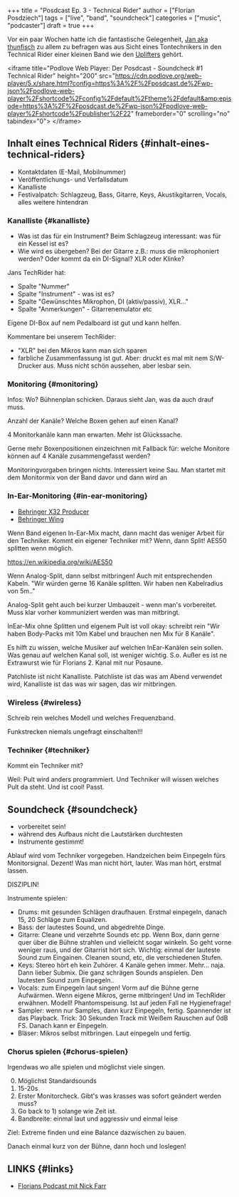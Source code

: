 +++
title = "Posdcast Ep. 3 - Technical Rider"
author = ["Florian Posdziech"]
tags = ["live", "band", "soundcheck"]
categories = ["music", "podcaster"]
draft = true
+++

Vor ein paar Wochen hatte ich die fantastische Gelegenheit, [Jan aka
thunfisch](https://chaos.social/@thunfisch/) zu allem zu befragen was aus Sicht eines Tontechnikers in
den Technical Rider einer kleinen Band wie den [Uplifters](https://theuplifters.de/) gehört.

<div class="html">

&lt;iframe title="Podlove Web Player: Der Posdcast - Soundcheck #1 Technical Rider" height="200" src="<https://cdn.podlove.org/web-player/5.x/share.html?config=https%3A%2F%2Fposdcast.de%2Fwp-json%2Fpodlove-web-player%2Fshortcode%2Fconfig%2Fdefault%2Ftheme%2Fdefault&amp;episode=https%3A%2F%2Fposdcast.de%2Fwp-json%2Fpodlove-web-player%2Fshortcode%2Fpublisher%2F22>" frameborder="0" scrolling="no" tabindex="0"&gt;
&lt;/iframe&gt;

</div>


## Inhalt eines Technical Riders {#inhalt-eines-technical-riders}

-   Kontaktdaten (E-Mail, Mobilnummer)
-   Veröffentlichungs- und Verfallsdatum
-   Kanalliste
-   Festivalpatch: Schlagzeug, Bass, Gitarre, Keys, Akustikgitarren,
    Vocals, alles weitere hintendran


### Kanalliste {#kanalliste}

-   Was ist das für ein Instrument? Beim Schlagzeug interessant: was für
    ein Kessel ist es?
-   Wie wird es übergeben? Bei der Gitarre z.B.: muss die mikrophoniert
    werden? Oder kommt da ein DI-Signal? XLR oder Klinke?

Jans TechRider hat:

-   Spalte "Nummer"
-   Spalte "Instrument" - was ist es?
-   Spalte "Gewünschtes Mikrophon, DI (aktiv/passiv), XLR..."
-   Spalte "Anmerkungen" - Gitarrenemulator etc

Eigene DI-Box auf nem Pedalboard ist gut und kann helfen.

Kommentare bei unserem TechRider:

-   "XLR" bei den Mikros kann man sich sparen
-   farbliche Zusammenfassung ist gut. Aber: druckt es mal mit nem
    S/W-Drucker aus. Muss nicht schön aussehen, aber lesbar sein.


### Monitoring {#monitoring}

Infos: Wo? Bühnenplan schicken. Daraus sieht Jan, was da auch drauf
muss.

Anzahl der Kanäle? Welche Boxen gehen auf einen Kanal?

4 Monitorkanäle kann man erwarten. Mehr ist Glückssache.

Gerne mehr Boxenpositionen einzeichnen mit Fallback für: welche Monitore
können auf 4 Kanäle zusammengefasst werden?

Monitoringvorgaben bringen nichts. Interessiert keine Sau. Man startet
mit dem Monitormix von der Band davor und dann wird an


### In-Ear-Monitoring {#in-ear-monitoring}

-   [Behringer X32
    Producer](https://www.thomann.de/de/behringer_x32_producer.htm)
-   [Behringer Wing](https://www.thomann.de/de/behringer_wing.htm)

Wenn Band eigenen In-Ear-Mix macht, dann macht das weniger Arbeit für
den Techniker. Kommt ein eigener Techniker mit? Wenn, dann Split! AES50
splitten wenn möglich.

<https://en.wikipedia.org/wiki/AES50>

Wenn Analog-Split, dann selbst mitbringen! Auch mit entsprechenden
Kabeln. "Wir würden gerne 16 Kanäle splitten. Wir haben nen Kabelradius
von 5m.."

Analog-Split geht auch bei kurzer Umbauzeit - wenn man's vorbereitet.
Muss klar vorher kommuniziert werden was man mitbringt.

InEar-Mix ohne Splitten und eigenem Pult ist voll okay: schreibt rein
"Wir haben Body-Packs mit 10m Kabel und brauchen nen Mix für 8 Kanäle".

Es hilft zu wissen, welche Musiker auf welchen InEar-Kanälen sein
sollen. Was genau auf welchen Kanal soll, ist weniger wichtig. S.o.
Außer es ist ne Extrawurst wie für Florians 2. Kanal mit nur Posaune.

Patchliste ist nicht Kanalliste. Patchliste ist das was am Abend
verwendet wird, Kanalliste ist das was wir sagen, das wir mitbringen.


### Wireless {#wireless}

Schreib rein welches Modell und welches Frequenzband.

Funkstrecken niemals ungefragt einschalten!!!


### Techniker {#techniker}

Kommt ein Techniker mit?

Weil: Pult wird anders programmiert. Und Techniker will wissen welches
Pult da steht. Und ist cool! Passt.


## Soundcheck {#soundcheck}

-   vorbereitet sein!
-   während des Aufbaus nicht die Lautstärken durchtesten
-   Instrumente gestimmt!

Ablauf wird vom Techniker vorgegeben. Handzeichen beim Einpegeln fürs
Monitorsignal. Dezent! Was man nicht hört, lauter. Was man hört, erstmal
lassen.

DISZIPLIN!

Instrumente spielen:

-   Drums: mit gesunden Schlägen draufhauen. Erstmal einpegeln, danach 15,
    20 Schläge zum Equalizen.
-   Bass: der lautestes Sound, und abgedrehte Dinge.
-   Gitarre: Cleane und verzehrte Sounds etc pp. Wenn Box, dann gerne quer
    über die Bühne strahlen und vielleicht sogar winkeln. So geht vorne
    weniger raus, und der Gitarrist hört sich. Wichtig: einmal der
    lauteste Sound zum Eingainen. Cleanen sound, etc, die verschiedenen
    Stufen.
-   Keys: Stereo hört eh kein Zuhörer. 4 Kanäle gehen immer. Mehr... naja.
    Dann lieber Submix. Die ganz schrägen Sounds anspielen. Den lautesten
    Sound zum Einpegeln..
-   Vocals: zum Einpegeln laut singen! Vorm auf die Bühne gerne Aufwärmen.
    Wenn eigene Mikros, gerne mitbringen! Und im TechRider erwähnen.
    Modell! Phantomspeisung. Ist auf jeden Fall ne Hygienefrage!
-   Sampler: wenn nur Samples, dann kurz Einpegeln, fertig. Spannender ist
    das Playback. Trick: 30 Sekunden Track mit Weißem Rauschen auf 0dB FS.
    Danach kann er Einpegeln.
-   Bläser: Mikros selbst mitbringen. Laut einpegeln und fertig.


### Chorus spielen {#chorus-spielen}

Irgendwas wo alle spielen und möglichst viele singen.

0.  Möglichst Standardsounds
1.  15-20s
2.  Erster Monitorcheck. Gibt's was krasses was sofort geändert werden
    muss?
3.  Go back to 1) solange wie Zeit ist.
4.  Bandbreite: einmal laut und aggressiv und einmal leise

Ziel: Extreme finden und eine Balance dazwischen zu bauen.

Danach einmal kurz von der Bühne, dann hoch und loslegen!


## LINKS {#links}

-   [Florians Podcast mit Nick Farr](https://severalwaystolive.com/)
